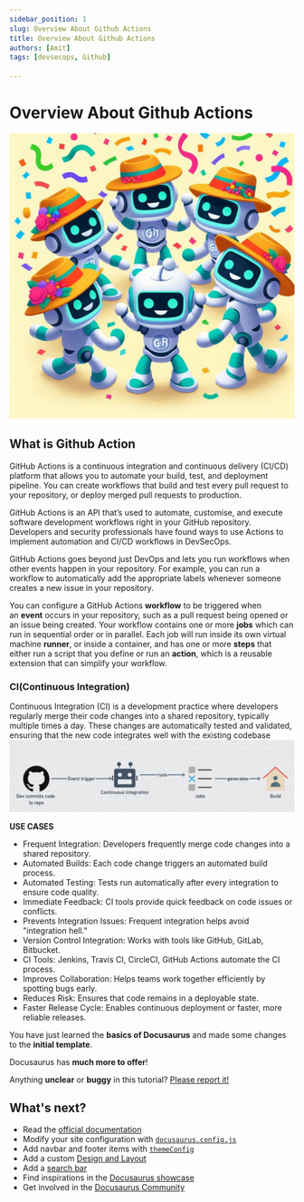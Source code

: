 ```yaml
---
sidebar_position: 1
slug: Overview About Github Actions
title: Overview About Github Actions
authors: [Amit]
tags: [devsecops, Github]

---
```


# Overview About Github Actions

![Overview About Github Actions](./images/memes1.png)

## What is Github Action
GitHub Actions is a continuous integration and continuous delivery (CI/CD) platform that allows you to automate your build, test, and deployment pipeline. You can create workflows that build and test every pull request to your repository, or deploy merged pull requests to production.

GitHub Actions is an API that’s used to automate, customise, and execute software development workflows right in your GitHub repository. Developers and security professionals have found ways to use Actions to implement automation and CI/CD workflows in DevSecOps.

GitHub Actions goes beyond just DevOps and lets you run workflows when other events happen in your repository. For example, you can run a workflow to automatically add the appropriate labels whenever someone creates a new issue in your repository.

You can configure a GitHub Actions **workflow** to be triggered when an **event** occurs in your repository, such as a pull request being opened or an issue being created. Your workflow contains one or more **jobs** which can run in sequential order or in parallel. Each job will run inside its own virtual machine **runner**, or inside a container, and has one or more **steps** that either run a script that you define or run an **action**, which is a reusable extension that can simplify your workflow.

### CI(Continuous Integration)

Continuous Integration (CI) is a development practice where developers regularly merge their code changes into a shared repository, typically multiple times a day. These changes are automatically tested and validated, ensuring that the new code integrates well with the existing codebase
![ci](./images/ci.png)



**USE CASES**
- Frequent Integration: Developers frequently merge code changes into a shared repository.
- Automated Builds: Each code change triggers an automated build process.
- Automated Testing: Tests run automatically after every integration to ensure code quality.
- Immediate Feedback: CI tools provide quick feedback on code issues or conflicts.
- Prevents Integration Issues: Frequent integration helps avoid "integration hell."
-  Version Control Integration: Works with tools like GitHub, GitLab, Bitbucket.
- CI Tools: Jenkins, Travis CI, CircleCI, GitHub Actions automate the CI process.
- Improves Collaboration: Helps teams work together efficiently by spotting bugs early.
- Reduces Risk: Ensures that code remains in a deployable state.
- Faster Release Cycle: Enables continuous deployment or faster, more reliable releases.




You have just learned the **basics of Docusaurus** and made some changes to the **initial template**.

Docusaurus has **much more to offer**!

<!-- Have **5 more minutes**? Take a look at **[versioning](../tutorial-extras/manage-docs-versions.md)** and **[i18n](../tutorial-extras/translate-your-site.md)**. -->

Anything **unclear** or **buggy** in this tutorial? [Please report it!](https://github.com/facebook/docusaurus/discussions/4610)

## What's next?

- Read the [official documentation](https://docusaurus.io/)
- Modify your site configuration with [`docusaurus.config.js`](https://docusaurus.io/docs/api/docusaurus-config)
- Add navbar and footer items with [`themeConfig`](https://docusaurus.io/docs/api/themes/configuration)
- Add a custom [Design and Layout](https://docusaurus.io/docs/styling-layout)
- Add a [search bar](https://docusaurus.io/docs/search)
- Find inspirations in the [Docusaurus showcase](https://docusaurus.io/showcase)
- Get involved in the [Docusaurus Community](https://docusaurus.io/community/support)
